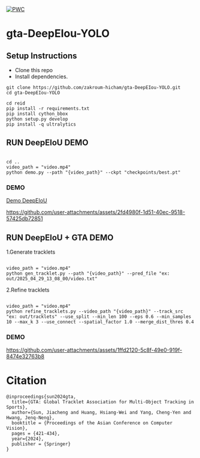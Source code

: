 [![PWC](https://img.shields.io/endpoint.svg?url=https://paperswithcode.com/badge/gta-global-tracklet-association-for-multi/multiple-object-tracking-on-sportsmot)](https://paperswithcode.com/sota/multiple-object-tracking-on-sportsmot?p=gta-global-tracklet-association-for-multi)

# gta-DeepEIou-YOLO

## Setup Instructions

* Clone this repo
* Install dependencies.
```
git clone https://github.com/zakroum-hicham/gta-DeepEIou-YOLO.git
cd gta-DeepEIou-YOLO
```
```
cd reid
pip install -r requirements.txt
pip install cython_bbox
python setup.py develop
pip install -q ultralytics 
```


## RUN DeepEIoU DEMO

```

cd ..
video_path = "video.mp4"
python demo.py --path "{video_path}" --ckpt "checkpoints/best.pt"

```
### DEMO
[Demo DeepEIoU](https://github.com/zakroum-hicham/gta-DeepEIou-YOLO/blob/main/demo1.mp4)


https://github.com/user-attachments/assets/2fd4980f-1d51-40ec-9518-57425db72851


## RUN DeepEIoU + GTA DEMO

1.Generate tracklets
```

video_path = "video.mp4"
python gen_tracklet.py --path "{video_path}" --pred_file "ex: out/2025_04_29_13_08_00/video.txt"

```
2.Refine tracklets

```

video_path = "video.mp4"
python refine_tracklets.py --video_path "{video_path}" --track_src "ex: out/tracklets" --use_split --min_len 100 --eps 0.6 --min_samples 10 --max_k 3 --use_connect --spatial_factor 1.0 --merge_dist_thres 0.4

```
### DEMO


https://github.com/user-attachments/assets/1ffd2120-5c8f-49e0-919f-8474e32763b8



# Citation

```
@inproceedings{sun2024gta,
  title={GTA: Global Tracklet Association for Multi-Object Tracking in Sports},
  author={Sun, Jiacheng and Huang, Hsiang-Wei and Yang, Cheng-Yen and Hwang, Jenq-Neng},
  booktitle = {Proceedings of the Asian Conference on Computer Vision},
  pages = {421-434},
  year={2024},
  publisher = {Springer}
}
```

